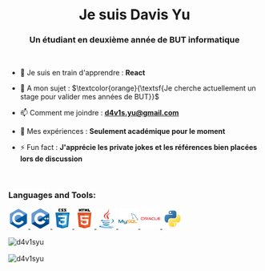 <h1 align="center">Je suis Davis Yu</h1>
<h3 align="center">Un étudiant en deuxième année de BUT informatique</h3>

&nbsp;

- 🌱 Je suis en train d'apprendre : **React** 

- 💬 A mon sujet : $\textcolor{orange}{\textsf{Je cherche actuellement un stage pour valider mes années de BUT}}$ 

- 📫 Comment me joindre : **d4v1s.yu@gmail.com**

- 📄 Mes expériences : **Seulement académique pour le moment**

- ⚡ Fun fact : **J'apprécie les private jokes et les références bien placées lors de discussion**

&nbsp;

<h3 align="left">Languages and Tools:</h3>
<p align="left"> <a href="https://www.cprogramming.com/" target="_blank" rel="noreferrer"> <img src="https://raw.githubusercontent.com/devicons/devicon/master/icons/c/c-original.svg" alt="c" width="40" height="40"/> </a> <a href="https://www.w3schools.com/cpp/" target="_blank" rel="noreferrer"> <img src="https://raw.githubusercontent.com/devicons/devicon/master/icons/cplusplus/cplusplus-original.svg" alt="cplusplus" width="40" height="40"/> </a> <a href="https://www.w3schools.com/css/" target="_blank" rel="noreferrer"> <img src="https://raw.githubusercontent.com/devicons/devicon/master/icons/css3/css3-original-wordmark.svg" alt="css3" width="40" height="40"/> </a> <a href="https://www.w3.org/html/" target="_blank" rel="noreferrer"> <img src="https://raw.githubusercontent.com/devicons/devicon/master/icons/html5/html5-original-wordmark.svg" alt="html5" width="40" height="40"/> </a> <a href="https://www.java.com" target="_blank" rel="noreferrer"> <img src="https://raw.githubusercontent.com/devicons/devicon/master/icons/java/java-original.svg" alt="java" width="40" height="40"/> </a> <a href="https://www.mysql.com/" target="_blank" rel="noreferrer"> <img src="https://raw.githubusercontent.com/devicons/devicon/master/icons/mysql/mysql-original-wordmark.svg" alt="mysql" width="40" height="40"/> </a> <a href="https://www.oracle.com/" target="_blank" rel="noreferrer"> <img src="https://raw.githubusercontent.com/devicons/devicon/master/icons/oracle/oracle-original.svg" alt="oracle" width="40" height="40"/> </a> <a href="https://www.python.org" target="_blank" rel="noreferrer"> <img src="https://raw.githubusercontent.com/devicons/devicon/master/icons/python/python-original.svg" alt="python" width="40" height="40"/> </a> </p>

<p><img align="center" src="https://github-readme-stats.vercel.app/api/top-langs?username=d4v1syu&show_icons=true&locale=en&layout=compact" alt="d4v1syu" /></p>

<p><img align="center" src="https://github-readme-streak-stats.herokuapp.com/?user=d4v1syu&" alt="d4v1syu" /></p>

